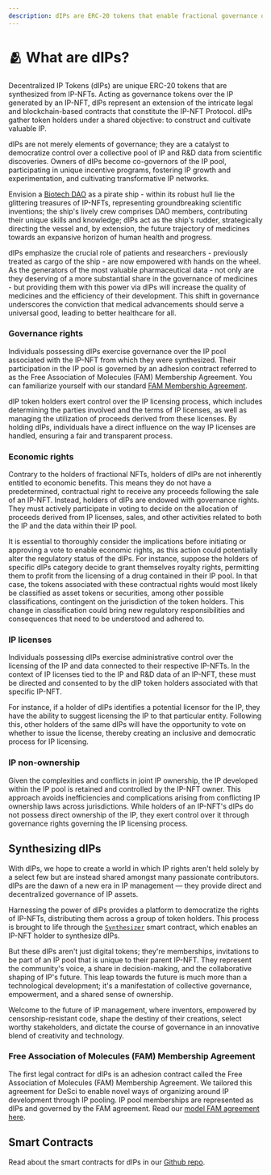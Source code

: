 ```yaml
---
description: dIPs are ERC-20 tokens that enable fractional governance over IP-NFTs.
---
```


# 🫂 What are dIPs?

Decentralized IP Tokens (dIPs) are unique ERC-20 tokens that are synthesized from IP-NFTs. Acting as governance tokens over the IP generated by an IP-NFT, dIPs represent an extension of the intricate legal and blockchain-based contracts that constitute the IP-NFT Protocol. dIPs gather token holders under a shared objective: to construct and cultivate valuable IP.

dIPs are not merely elements of governance; they are a catalyst to democratize control over a collective pool of IP and R\&D data from scientific discoveries. Owners of dIPs become co-governors of the IP pool, participating in unique incentive programs, fostering IP growth and experimentation, and cultivating transformative IP networks.

Envision a [Biotech DAO](https://docs.molecule.to/bio.xyz/biodao-bible/biodaos#biodaos) as a pirate ship - within its robust hull lie the glittering treasures of IP-NFTs, representing groundbreaking scientific inventions; the ship's lively crew comprises DAO members, contributing their unique skills and knowledge; dIPs act as the ship's rudder, strategically directing the vessel and, by extension, the future trajectory of medicines towards an expansive horizon of human health and progress.&#x20;

dIPs emphasize the crucial role of patients and researchers - previously treated as cargo of the ship - are now empowered with hands on the wheel. As the generators of the most valuable pharmaceutical data - not only are they deserving of a more substantial share in the governance of medicines - but providing them with this power via dIPs will increase the quality of medicines and the efficiency of their development. This shift in governance underscores the conviction that medical advancements should serve a universal good, leading to better healthcare for all.

### Governance rights

Individuals possessing dIPs exercise governance over the IP pool associated with the IP-NFT from which they were synthesized. Their participation in the IP pool is governed by an adhesion contract referred to as the Free Association of Molecules (FAM) Membership Agreement. You can familiarize yourself with our standard [FAM Membership Agreement](https://github.com/moleculeprotocol/Legal-Contracts/blob/main/FAM%20Agreements/FAM%20Agreement.pdf).

dIP token holders exert control over the IP licensing process, which includes determining the parties involved and the terms of IP licenses, as well as managing the utilization of proceeds derived from these licenses. By holding dIPs, individuals have a direct influence on the way IP licenses are handled, ensuring a fair and transparent process.

### Economic rights

Contrary to the holders of fractional NFTs, holders of dIPs are not inherently entitled to economic benefits. This means they do not have a predetermined, contractual right to receive any proceeds following the sale of an IP-NFT. Instead, holders of dIPs are endowed with governance rights. They must actively participate in voting to decide on the allocation of proceeds derived from IP licenses, sales, and other activities related to both the IP and the data within their IP pool.

It is essential to thoroughly consider the implications before initiating or approving a vote to enable economic rights, as this action could potentially alter the regulatory status of the dIPs. For instance, suppose the holders of specific dIPs category decide to grant themselves royalty rights, permitting them to profit from the licensing of a drug contained in their IP pool. In that case, the tokens associated with these contractual rights would most likely be classified as asset tokens or securities, among other possible classifications, contingent on the jurisdiction of the token holders. This change in classification could bring new regulatory responsibilities and consequences that need to be understood and adhered to.

### IP licenses

Individuals possessing dIPs exercise administrative control over the licensing of the IP and data connected to their respective IP-NFTs. In the context of IP licenses tied to the IP and R\&D data of an IP-NFT, these must be directed and consented to by the dIP token holders associated with that specific IP-NFT.

For instance, if a holder of dIPs identifies a potential licensor for the IP, they have the ability to suggest licensing the IP to that particular entity. Following this, other holders of the same dIPs will have the opportunity to vote on whether to issue the license, thereby creating an inclusive and democratic process for IP licensing.

### IP non-ownership

Given the complexities and conflicts in joint IP ownership, the IP developed within the IP pool is retained and controlled by the IP-NFT owner. This approach avoids inefficiencies and complications arising from conflicting IP ownership laws across jurisdictions. While holders of an IP-NFT's dIPs do not possess direct ownership of the IP, they exert control over it through governance rights governing the IP licensing process.

## Synthesizing dIPs

With dIPs, we hope to create a world in which IP rights aren't held solely by a select few but are instead shared amongst many passionate contributors. dIPs are the dawn of a new era in IP management — they provide direct and decentralized governance of IP assets.&#x20;

Harnessing the power of dIPs provides a platform to democratize the rights of IP-NFTs, distributing them across a group of token holders. This process is brought to life through the [`Synthesizer`](https://github.com/moleculeprotocol/IPNFT/blob/main/src/Synthesizer.sol) smart contract, which enables an IP-NFT holder to synthesize dIPs.

But these dIPs aren't just digital tokens; they're memberships, invitations to be part of an IP pool that is unique to their parent IP-NFT. They represent the community's voice, a share in decision-making, and the collaborative shaping of IP's future. This leap towards the future is much more than a technological development; it's a manifestation of collective governance, empowerment, and a shared sense of ownership.&#x20;

Welcome to the future of IP management, where inventors, empowered by censorship-resistant code, shape the destiny of their creations, select worthy stakeholders, and dictate the course of governance in an innovative blend of creativity and technology.

### Free Association of Molecules (FAM) Membership Agreement

The first legal contract for dIPs is an adhesion contract called the Free Association of Molecules (FAM) Membership Agreement. We tailored this agreement for DeSci to enable novel ways of organizing around IP development through IP pooling. IP pool memberships are represented as dIPs and governed by the FAM agreement. Read our [model FAM agreement here](https://docs.google.com/document/d/18mWC\_8Q0pfKP0zSjvG09JFbI0W5DHLDqySmjNz2lURY/edit?usp=sharing).&#x20;

## Smart Contracts

Read about the smart contracts for dIPs in our [Github repo](https://github.com/moleculeprotocol/IPNFT/tree/main).

